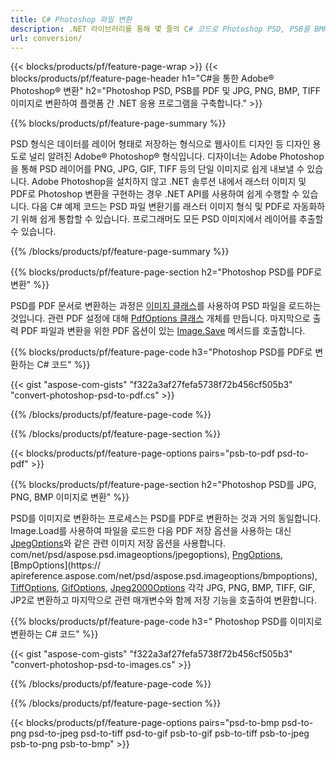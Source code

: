 ```yaml
---
title: C# Photoshop 파일 변환
description: .NET 라이브러리를 통해 몇 줄의 C# 코드로 Photoshop PSD, PSB를 BMP, JPG, PNG, TIFF를 포함한 PDF 및 이미지로 변환합니다.
url: conversion/
---
```


{{< blocks/products/pf/feature-page-wrap >}}
{{< blocks/products/pf/feature-page-header h1="C#을 통한 Adobe® Photoshop® 변환" h2="Photoshop PSD, PSB를 PDF 및 JPG, PNG, BMP, TIFF 이미지로 변환하여 플랫폼 간 .NET 응용 프로그램을 구축합니다." >}}

{{% blocks/products/pf/feature-page-summary %}}

PSD 형식은 데이터를 레이어 형태로 저장하는 형식으로 웹사이트 디자인 등 디자인 용도로 널리 알려진 Adobe® Photoshop® 형식입니다. 디자이너는 Adobe Photoshop을 통해 PSD 레이어를 PNG, JPG, GIF, TIFF 등의 단일 이미지로 쉽게 내보낼 수 있습니다. Adobe Photoshop을 설치하지 않고 .NET 솔루션 내에서 래스터 이미지 및 PDF로 Photoshop 변환을 구현하는 경우 .NET API를 사용하여 쉽게 수행할 수 있습니다. 다음 C# 예제 코드는 PSD 파일 변환기를 래스터 이미지 형식 및 PDF로 자동화하기 위해 쉽게 통합할 수 있습니다. 프로그래머도 모든 PSD 이미지에서 레이어를 추출할 수 있습니다.


{{% /blocks/products/pf/feature-page-summary  %}}

{{% blocks/products/pf/feature-page-section  h2="Photoshop PSD를 PDF로 변환" %}}

PSD를 PDF 문서로 변환하는 과정은 [이미지 클래스](https://apireference.aspose.com/net/psd/aspose.psd/image)를 사용하여 PSD 파일을 로드하는 것입니다. 관련 PDF 설정에 대해 [PdfOptions 클래스](https://apireference.aspose.com/net/psd/aspose.psd.imageoptions/pdfoptions) 개체를 만듭니다. 마지막으로 출력 PDF 파일과 변환을 위한 PDF 옵션이 있는 [Image.Save](https://apireference.aspose.com/net/psd/aspose.psd.image/save/methods/3) 메서드를 호출합니다.

{{% blocks/products/pf/feature-page-code h3="Photoshop PSD를 PDF로 변환하는 C# 코드" %}}

{{< gist "aspose-com-gists" "f322a3af27fefa5738f72b456cf505b3" "convert-photoshop-psd-to-pdf.cs" >}}

{{% /blocks/products/pf/feature-page-code  %}}

{{% /blocks/products/pf/feature-page-section %}}

{{< blocks/products/pf/feature-page-options pairs="psb-to-pdf psd-to-pdf" >}}

{{% blocks/products/pf/feature-page-section  h2="Photoshop PSD를 JPG, PNG, BMP 이미지로 변환" %}}

PSD를 이미지로 변환하는 프로세스는 PSD를 PDF로 변환하는 것과 거의 동일합니다. Image.Load를 사용하여 파일을 로드한 다음 PDF 저장 옵션을 사용하는 대신 [JpegOptions](https://apireference.aspose)와 같은 관련 이미지 저장 옵션을 사용합니다. com/net/psd/aspose.psd.imageoptions/jpegoptions), [PngOptions](https://apireference.aspose.com/net/psd/aspose.psd.imageoptions/pngoptions), [BmpOptions](https:// apireference.aspose.com/net/psd/aspose.psd.imageoptions/bmpoptions), [TiffOptions](https://apireference.aspose.com/net/psd/aspose.psd.imageoptions/tiffoptions), [GifOptions]( https://apireference.aspose.com/net/psd/aspose.psd.imageoptions/gifoptions), [Jpeg2000Options](https://apireference.aspose.com/net/psd/aspose.psd.imageoptions/jpeg2000options) 각각 JPG, PNG, BMP, TIFF, GIF, JP2로 변환하고 마지막으로 관련 매개변수와 함께 저장 기능을 호출하여 변환합니다.


{{% blocks/products/pf/feature-page-code h3=" Photoshop PSD를 이미지로 변환하는 C# 코드" %}}

{{< gist "aspose-com-gists" "f322a3af27fefa5738f72b456cf505b3" "convert-photoshop-psd-to-images.cs" >}}

{{% /blocks/products/pf/feature-page-code  %}}

{{% /blocks/products/pf/feature-page-section %}}

{{< blocks/products/pf/feature-page-options pairs="psd-to-bmp psd-to-png psd-to-jpeg psd-to-tiff psd-to-gif psb-to-gif psb-to-tiff psb-to-jpeg psb-to-png psb-to-bmp" >}}
